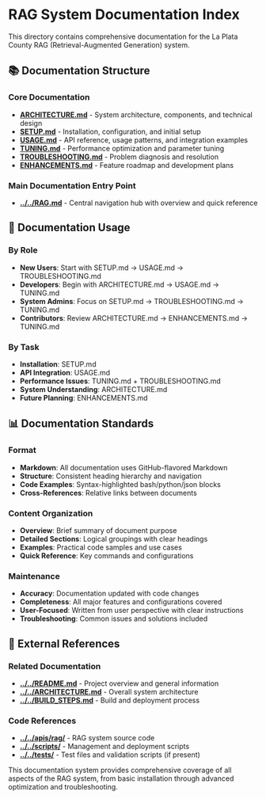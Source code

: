 # RAG System Documentation Index

This directory contains comprehensive documentation for the La Plata County RAG (Retrieval-Augmented Generation) system.

## 📚 Documentation Structure

### Core Documentation
- **[ARCHITECTURE.md](./ARCHITECTURE.md)** - System architecture, components, and technical design
- **[SETUP.md](./SETUP.md)** - Installation, configuration, and initial setup
- **[USAGE.md](./USAGE.md)** - API reference, usage patterns, and integration examples
- **[TUNING.md](./TUNING.md)** - Performance optimization and parameter tuning
- **[TROUBLESHOOTING.md](./TROUBLESHOOTING.md)** - Problem diagnosis and resolution
- **[ENHANCEMENTS.md](./ENHANCEMENTS.md)** - Feature roadmap and development plans

### Main Documentation Entry Point
- **[../../RAG.md](../../RAG.md)** - Central navigation hub with overview and quick reference

## 🎯 Documentation Usage

### By Role
- **New Users**: Start with SETUP.md → USAGE.md → TROUBLESHOOTING.md
- **Developers**: Begin with ARCHITECTURE.md → USAGE.md → TUNING.md
- **System Admins**: Focus on SETUP.md → TROUBLESHOOTING.md → TUNING.md
- **Contributors**: Review ARCHITECTURE.md → ENHANCEMENTS.md → TUNING.md

### By Task
- **Installation**: SETUP.md
- **API Integration**: USAGE.md
- **Performance Issues**: TUNING.md + TROUBLESHOOTING.md
- **System Understanding**: ARCHITECTURE.md
- **Future Planning**: ENHANCEMENTS.md

## 📊 Documentation Standards

### Format
- **Markdown**: All documentation uses GitHub-flavored Markdown
- **Structure**: Consistent heading hierarchy and navigation
- **Code Examples**: Syntax-highlighted bash/python/json blocks
- **Cross-References**: Relative links between documents

### Content Organization
- **Overview**: Brief summary of document purpose
- **Detailed Sections**: Logical groupings with clear headings
- **Examples**: Practical code samples and use cases
- **Quick Reference**: Key commands and configurations

### Maintenance
- **Accuracy**: Documentation updated with code changes
- **Completeness**: All major features and configurations covered
- **User-Focused**: Written from user perspective with clear instructions
- **Troubleshooting**: Common issues and solutions included

## 🔗 External References

### Related Documentation
- **[../../README.md](../../README.md)** - Project overview and general information
- **[../../ARCHITECTURE.md](../../ARCHITECTURE.md)** - Overall system architecture
- **[../../BUILD_STEPS.md](../../BUILD_STEPS.md)** - Build and deployment process

### Code References
- **[../../apis/rag/](../../apis/rag/)** - RAG system source code
- **[../../scripts/](../../scripts/)** - Management and deployment scripts
- **[../../tests/](../../tests/)** - Test files and validation scripts (if present)

This documentation system provides comprehensive coverage of all aspects of the RAG system, from basic installation through advanced optimization and troubleshooting.